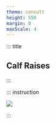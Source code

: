 ```yaml
---
theme: consult
height: 550
margin: 0
maxScale: 4
---
```

<!-- slide template="[[gym-ex]]" -->

::: title
## Calf Raises
:::

::: instruction

![](https://biqbandtraining.com/wp-content/uploads/2020/05/Calf-raises-gif.gif)<!-- element style="width:270px;object-fit:contain" -->

:::